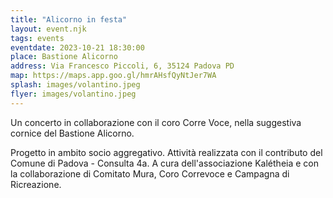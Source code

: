 ```yaml
---
title: "Alicorno in festa"
layout: event.njk
tags: events
eventdate: 2023-10-21 18:30:00
place: Bastione Alicorno
address: Via Francesco Piccoli, 6, 35124 Padova PD
map: https://maps.app.goo.gl/hmrAHsfQyNtJer7WA
splash: images/volantino.jpeg
flyer: images/volantino.jpeg
---
```


Un concerto in collaborazione con il coro Corre Voce, nella suggestiva cornice
del Bastione Alicorno.

Progetto in ambito socio aggregativo. Attività realizzata con il contributo del Comune di Padova - Consulta 4a.
A cura dell'associazione Kalétheia e con la collaborazione di Comitato Mura, Coro Correvoce e Campagna di Ricreazione.
